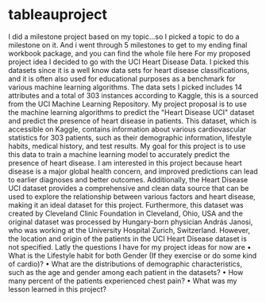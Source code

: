 # tableauproject
I did a milestone project based on my topic...so I picked a topic to do a milestone on it. And i went through 5 milestones to get to my ending final workbook package, and you can find the whole file here
For my proposed project idea I decided to go with the UCI Heart Disease Data.  I picked this datasets since it is a well know data sets for heart disease classifications, and it is often also used for educational purposes as a benchmark for various machine learning algorithms. The data sets I picked includes 14 attributes and a total of 303 instances according to Kaggle, this is a sourced from the UCI Machine Learning Repository.
My project proposal is to use the machine learning algorithms to predict the "Heart Disease UCI" dataset and predict the presence of heart disease in patients. This dataset, which is accessible on Kaggle, contains information about various cardiovascular statistics for 303 patients, such as their demographic information, lifestyle habits, medical history, and test results. My goal for this project is to use this data to train a machine learning model to accurately predict the presence of heart disease. I am interested in this project because heart disease is a major global health concern, and improved predictions can lead to earlier diagnoses and better outcomes. Additionally, the Heart Disease UCI dataset provides a comprehensive and clean data source that can be used to explore the relationship between various factors and heart disease, making it an ideal dataset for this project.
Furthermore, this dataset was created by Cleveland Clinic Foundation in Cleveland, Ohio, USA and the original dataset was processed by Hungary-born physician András Janosi, who was working at the University Hospital Zurich, Switzerland. However, the location and origin of the patients in the UCI Heart Disease dataset is not specified. Latly the questions I have for my project ideas for now are
•	What is the Lifestyle habit for both Gender (If they exercise or do some kind of cardio)?
•	What are the distributions of demographic characteristics, such as the age and gender among each patient in the datasets?
•	How many percent of the patients experienced chest pain?
•	What was my lesson learned in this project?

